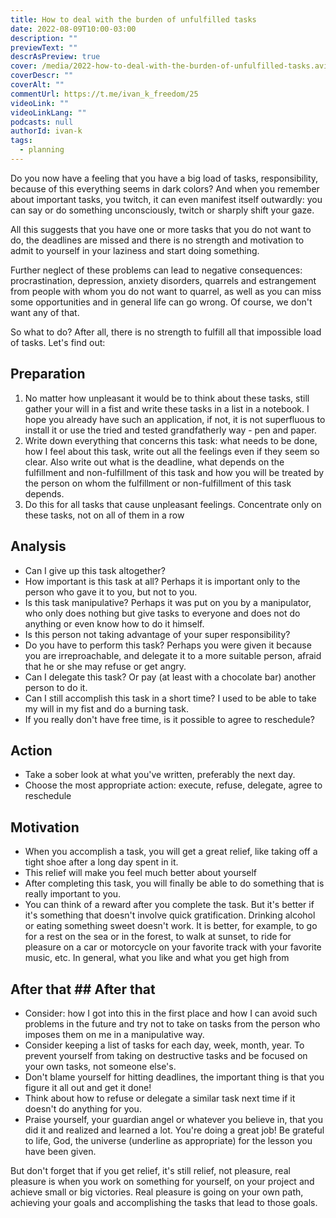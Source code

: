 ```yaml
---
title: How to deal with the burden of unfulfilled tasks
date: 2022-08-09T10:00-03:00
description: ""
previewText: ""
descrAsPreview: true
cover: /media/2022-how-to-deal-with-the-burden-of-unfulfilled-tasks.avif
coverDescr: ""
coverAlt: ""
commentUrl: https://t.me/ivan_k_freedom/25
videoLink: ""
videoLinkLang: ""
podcasts: null
authorId: ivan-k
tags:
  - planning
---
```


Do you now have a feeling that you have a big load of tasks, responsibility, because of this everything seems in dark colors? And when you remember about important tasks, you twitch, it can even manifest itself outwardly: you can say or do something unconsciously, twitch or sharply shift your gaze.

All this suggests that you have one or more tasks that you do not want to do, the deadlines are missed and there is no strength and motivation to admit to yourself in your laziness and start doing something.

Further neglect of these problems can lead to negative consequences: procrastination, depression, anxiety disorders, quarrels and estrangement from people with whom you do not want to quarrel, as well as you can miss some opportunities and in general life can go wrong. Of course, we don't want any of that.

So what to do? After all, there is no strength to fulfill all that impossible load of tasks. Let's find out:

## Preparation

1. No matter how unpleasant it would be to think about these tasks, still gather your will in a fist and write these tasks in a list in a notebook. I hope you already have such an application, if not, it is not superfluous to install it or use the tried and tested grandfatherly way - pen and paper.
2. Write down everything that concerns this task: what needs to be done, how I feel about this task, write out all the feelings even if they seem so clear. Also write out what is the deadline, what depends on the fulfillment and non-fulfillment of this task and how you will be treated by the person on whom the fulfillment or non-fulfillment of this task depends.
3. Do this for all tasks that cause unpleasant feelings. Concentrate only on these tasks, not on all of them in a row

## Analysis

- Can I give up this task altogether?
- How important is this task at all? Perhaps it is important only to the person who gave it to you, but not to you.
- Is this task manipulative? Perhaps it was put on you by a manipulator, who only does nothing but give tasks to everyone and does not do anything or even know how to do it himself.
- Is this person not taking advantage of your super responsibility?
- Do you have to perform this task? Perhaps you were given it because you are irreproachable, and delegate it to a more suitable person, afraid that he or she may refuse or get angry.
- Can I delegate this task? Or pay (at least with a chocolate bar) another person to do it.
- Can I still accomplish this task in a short time? I used to be able to take my will in my fist and do a burning task.
- If you really don't have free time, is it possible to agree to reschedule?

## Action

- Take a sober look at what you've written, preferably the next day.
- Choose the most appropriate action: execute, refuse, delegate, agree to reschedule

## Motivation

- When you accomplish a task, you will get a great relief, like taking off a tight shoe after a long day spent in it.
- This relief will make you feel much better about yourself
- After completing this task, you will finally be able to do something that is really important to you.
- You can think of a reward after you complete the task. But it's better if it's something that doesn't involve quick gratification. Drinking alcohol or eating something sweet doesn't work. It is better, for example, to go for a rest on the sea or in the forest, to walk at sunset, to ride for pleasure on a car or motorcycle on your favorite track with your favorite music, etc. In general, what you like and what you get high from

## After that ## After that

- Consider: how I got into this in the first place and how I can avoid such problems in the future and try not to take on tasks from the person who imposes them on me in a manipulative way.
- Consider keeping a list of tasks for each day, week, month, year. To prevent yourself from taking on destructive tasks and be focused on your own tasks, not someone else's.
- Don't blame yourself for hitting deadlines, the important thing is that you figure it all out and get it done!
- Think about how to refuse or delegate a similar task next time if it doesn't do anything for you.
- Praise yourself, your guardian angel or whatever you believe in, that you did it and realized and learned a lot. You're doing a great job! Be grateful to life, God, the universe (underline as appropriate) for the lesson you have been given.

But don't forget that if you get relief, it's still relief, not pleasure, real pleasure is when you work on something for yourself, on your project and achieve small or big victories. Real pleasure is going on your own path, achieving your goals and accomplishing the tasks that lead to those goals.
